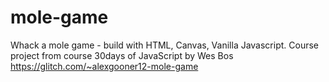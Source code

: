 # mole-game
Whack a mole game - build with HTML, Canvas, Vanilla Javascript.
Course project from course 30days of JavaScript by Wes Bos
https://glitch.com/~alexgooner12-mole-game
